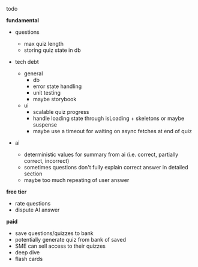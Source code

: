 todo

**fundamental**

- questions

  - max quiz length
  - storing quiz state in db

- tech debt

  - general
    - db
    - error state handling
    - unit testing
    - maybe storybook
  - ui
    - scalable quiz progress
    - handle loading state through isLoading + skeletons or maybe suspense
    - maybe use a timeout for waiting on async fetches at end of quiz

- ai

  - deterministic values for summary from ai (i.e. correct, partially correct, incorrect)
  - sometimes questions don't fully explain correct answer in detailed section
  - maybe too much repeating of user answer

**free tier**

- rate questions
- dispute AI answer

**paid**

- save questions/quizzes to bank
- potentially generate quiz from bank of saved
- SME can sell access to their quizzes
- deep dive
- flash cards
